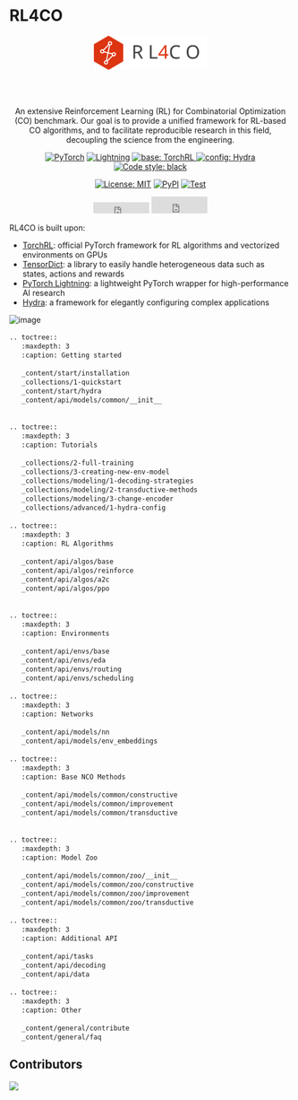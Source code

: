 # RL4CO

<div align="center">

<div align="center">
    <img src="https://raw.githubusercontent.com/ai4co/assets/main/svg/rl4co_animated_full.svg" alt="AI4CO Logo" style="width: 40%; height: auto;">
</div>

</br></br>

An extensive Reinforcement Learning (RL) for Combinatorial Optimization (CO) benchmark. Our goal is to provide a unified framework for RL-based CO algorithms, and to facilitate reproducible research in this field, decoupling the science from the engineering.

<a href="https://pytorch.org/get-started/locally/"><img class="badge-tag" alt="PyTorch" src="https://img.shields.io/badge/PyTorch-ee4c2c?logo=pytorch&logoColor=white"></a>
<a href="https://pytorchlightning.ai/"><img alt="Lightning" src="https://img.shields.io/badge/-Lightning-792ee5?logo=pytorchlightning&logoColor=white"></a>
<a href="https://github.com/pytorch/rl"><img alt="base: TorchRL" src="https://img.shields.io/badge/base-TorchRL-red">
<a href="https://hydra.cc/"><img alt="config: Hydra" src="https://img.shields.io/badge/config-Hydra-89b8cd"></a> [![Code style: black](https://img.shields.io/badge/code%20style-black-000000.svg)](https://github.com/psf/black)

<a href="https://github.com/ai4co/rl4co/blob/main/LICENSE">[![License: MIT](https://img.shields.io/badge/License-MIT-red.svg)](https://opensource.org/licenses/MIT)</a> [![PyPI](https://img.shields.io/pypi/v/rl4co?logo=pypi)](https://pypi.org/project/rl4co)
[![Test](https://github.com/ai4co/rl4co/actions/workflows/tests.yml/badge.svg)](https://github.com/ai4co/rl4co/actions/workflows/tests.yml)

<iframe src="https://ghbtns.com/github-btn.html?user=ai4co&repo=rl4co&type=star&count=true" frameborder="0" scrolling="0" width="100" height="20" title="GitHub"></iframe> <iframe src="https://ghbtns.com/github-btn.html?user=ai4co&repo=rl4co&type=fork&count=true" frameborder="0" scrolling="0" width="100" height="30" title="GitHub"></iframe>

</div>


RL4CO is built upon:
- [TorchRL](https://github.com/pytorch/rl): official PyTorch framework for RL algorithms and vectorized environments on GPUs
- [TensorDict](https://github.com/pytorch-labs/tensordict): a library to easily handle heterogeneous data such as states, actions and rewards
- [PyTorch Lightning](https://github.com/Lightning-AI/lightning): a lightweight PyTorch wrapper for high-performance AI research
- [Hydra](https://github.com/facebookresearch/hydra): a framework for elegantly configuring complex applications

<img class="full-img" alt="image" src="https://github.com/ai4co/rl4co/assets/34462374/4d9a670f-ab7c-4fc8-9135-82d17cb6d0ee">


```{eval-rst}
.. toctree::
   :maxdepth: 3
   :caption: Getting started

   _content/start/installation
   _collections/1-quickstart
   _content/start/hydra
   _content/api/models/common/__init__


.. toctree::
   :maxdepth: 3
   :caption: Tutorials

   _collections/2-full-training
   _collections/3-creating-new-env-model
   _collections/modeling/1-decoding-strategies
   _collections/modeling/2-transductive-methods
   _collections/modeling/3-change-encoder
   _collections/advanced/1-hydra-config

.. toctree::
   :maxdepth: 3
   :caption: RL Algorithms

   _content/api/algos/base
   _content/api/algos/reinforce
   _content/api/algos/a2c
   _content/api/algos/ppo


.. toctree::
   :maxdepth: 3
   :caption: Environments

   _content/api/envs/base
   _content/api/envs/eda
   _content/api/envs/routing
   _content/api/envs/scheduling

.. toctree::
   :maxdepth: 3
   :caption: Networks

   _content/api/models/nn
   _content/api/models/env_embeddings

.. toctree::
   :maxdepth: 3
   :caption: Base NCO Methods

   _content/api/models/common/constructive
   _content/api/models/common/improvement
   _content/api/models/common/transductive


.. toctree::
   :maxdepth: 3
   :caption: Model Zoo

   _content/api/models/common/zoo/__init__
   _content/api/models/common/zoo/constructive
   _content/api/models/common/zoo/improvement
   _content/api/models/common/zoo/transductive

.. toctree::
   :maxdepth: 3
   :caption: Additional API

   _content/api/tasks
   _content/api/decoding
   _content/api/data

.. toctree::
   :maxdepth: 3
   :caption: Other

   _content/general/contribute
   _content/general/faq
```


## Contributors
<a href="https://github.com/ai4co/rl4co/graphs/contributors">
  <img src="https://contrib.rocks/image?repo=ai4co/rl4co" />
</a>